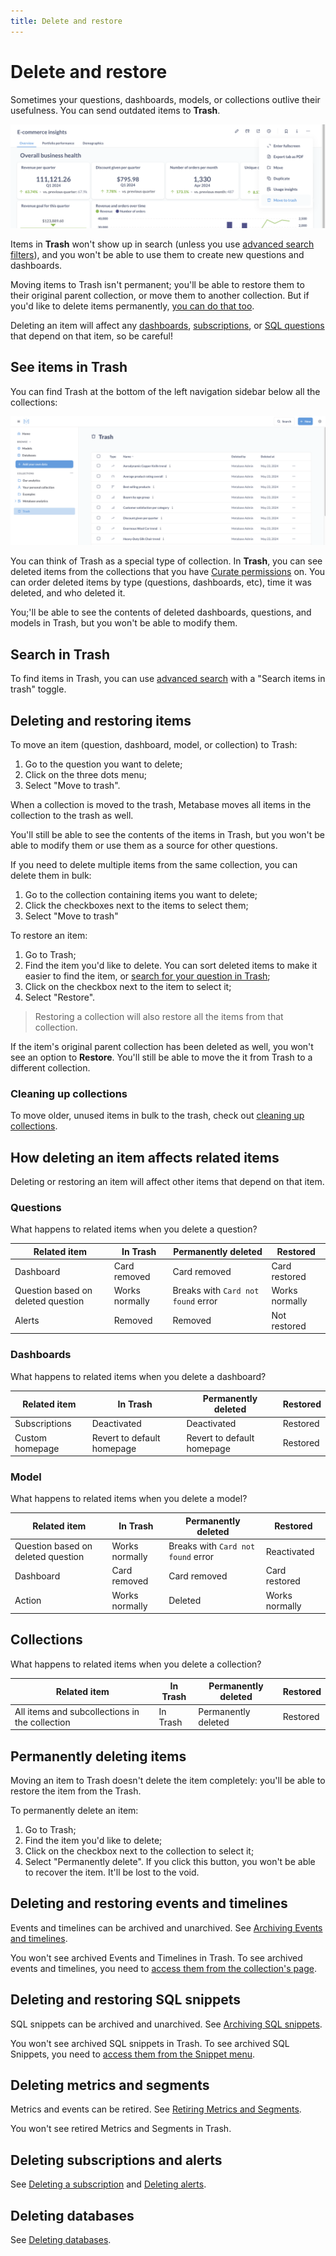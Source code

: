 ```yaml
---
title: Delete and restore
---
```


# Delete and restore

Sometimes your questions, dashboards, models, or collections outlive their usefulness. You can send outdated items to **Trash**.

![Move to trash](./images/move-to-trash.png)

Items in **Trash** won't show up in search (unless you use [advanced search filters](./exploration.md)), and you won't be able to use them to create new questions and dashboards.

Moving items to Trash isn't permanent; you'll be able to restore them to their original parent collection, or move them to another collection. But if you'd like to delete items permanently, [you can do that too](#permanently-deleting-items).

Deleting an item will affect any [dashboards](../dashboards/introduction.md), [subscriptions](../dashboards/subscriptions.md), or [SQL questions](../questions/native-editor/referencing-saved-questions-in-queries.md) that depend on that item, so be careful!

## See items in Trash

You can find Trash at the bottom of the left navigation sidebar below all the collections:

![Trash](./images/trash.png)

You can think of Trash as a special type of collection. In **Trash**, you can see deleted items from the collections that you have [Curate permissions](../permissions/collections.md#collection-permission-levels) on. You can order deleted items by type (questions, dashboards, etc), time it was deleted, and who deleted it.

You;'ll be able to see the contents of deleted dashboards, questions, and models in Trash, but you won't be able to modify them.

## Search in Trash

To find items in Trash, you can use [advanced search](./exploration.md) with a "Search items in trash" toggle.

## Deleting and restoring items

To move an item (question, dashboard, model, or collection) to Trash:

1. Go to the question you want to delete;
2. Click on the three dots menu;
3. Select "Move to trash".

When a collection is moved to the trash, Metabase moves all items in the collection to the trash as well.

You'll still be able to see the contents of the items in Trash, but you won't be able to modify them or use them as a source for other questions.

If you need to delete multiple items from the same collection, you can delete them in bulk:

1. Go to the collection containing items you want to delete;
2. Click the checkboxes next to the items to select them;
3. Select "Move to trash"

To restore an item:

1. Go to Trash;
2. Find the item you'd like to delete. You can sort deleted items to make it easier to find the item, or [search for your question in Trash](#search-in-trash);
3. Click on the checkbox next to the item to select it;
4. Select "Restore".

> Restoring a collection will also restore all the items from that collection.

If the item's original parent collection has been deleted as well, you won't see an option to **Restore**. You'll still be able to move the it from Trash to a different collection.

### Cleaning up collections

To move older, unused items in bulk to the trash, check out [cleaning up collections](./collections.md#cleaning-up-collections).

## How deleting an item affects related items

Deleting or restoring an item will affect other items that depend on that item.

### Questions

What happens to related items when you delete a question?

| Related item                       | In Trash       | Permanently deleted                | Restored       |
| ---------------------------------- | -------------- | ---------------------------------- | -------------- |
| Dashboard                          | Card removed   | Card removed                       | Card restored  |
| Question based on deleted question | Works normally | Breaks with `Card not found` error | Works normally |
| Alerts                             | Removed        | Removed                            | Not restored   |

### Dashboards

What happens to related items when you delete a dashboard?

| Related item    | In Trash                   | Permanently deleted        | Restored |
| --------------- | -------------------------- | -------------------------- | -------- |
| Subscriptions   | Deactivated                | Deactivated                | Restored |
| Custom homepage | Revert to default homepage | Revert to default homepage | Restored |

### Model

What happens to related items when you delete a model?

| Related item                       | In Trash       | Permanently deleted                | Restored       |
| ---------------------------------- | -------------- | ---------------------------------- | -------------- |
| Question based on deleted question | Works normally | Breaks with `Card not found` error | Reactivated    |
| Dashboard                          | Card removed   | Card removed                       | Card restored  |
| Action                             | Works normally | Deleted                            | Works normally |

## Collections

What happens to related items when you delete a collection?

| Related item                                   | In Trash | Permanently deleted | Restored |
| ---------------------------------------------- | -------- | ------------------- | -------- |
| All items and subcollections in the collection | In Trash | Permanently deleted | Restored |

## Permanently deleting items

Moving an item to Trash doesn't delete the item completely: you'll be able to restore the item from the Trash.

To permanently delete an item:

1. Go to Trash;
2. Find the item you'd like to delete;
3. Click on the checkbox next to the collection to select it;
4. Select "Permanently delete". If you click this button, you won't be able to recover the item. It'll be lost to the void.

## Deleting and restoring events and timelines

Events and timelines can be archived and unarchived. See [Archiving Events and timelines](events-and-timelines.md#archiving-timelines).

You won't see archived Events and Timelines in Trash. To see archived events and timelines, you need to [access them from the collection's page](events-and-timelines.md#view-archived-events-and-timelines).

## Deleting and restoring SQL snippets

SQL snippets can be archived and unarchived. See [Archiving SQL snippets](../questions/native-editor/sql-snippets.md#archiving-snippets).

You won't see archived SQL snippets in Trash. To see archived SQL Snippets, you need to [access them from the Snippet menu](../questions/native-editor/sql-snippets.md#snippet-menu).

## Deleting metrics and segments

Metrics and events can be retired. See [Retiring Metrics and Segments](../data-modeling/segments-and-metrics.md#editing-and-retiring-segments-and-metrics).

You won't see retired Metrics and Segments in Trash.

## Deleting subscriptions and alerts

See [Deleting a subscription](../dashboards/subscriptions.md#deleting-a-subscription) and [Deleting alerts](../questions/sharing/alerts.md#editing-and-deleting-alerts).

## Deleting databases

See [Deleting databases](../databases/connecting.md#deleting-databases).
